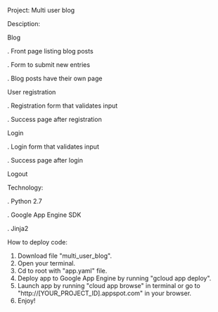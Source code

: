 Project: Multi user blog

Desciption:

Blog

. Front page listing blog posts

. Form to submit new entries

. Blog posts have their own page

User registration

. Registration form that validates input

. Success page after registration

Login

. Login form that validates input

. Success page after login

Logout

Technology: 

. Python 2.7

. Google App Engine SDK

. Jinja2

How to deploy code:
1. Download file "multi_user_blog".
1. Open your terminal.
2. Cd to root with "app.yaml" file.
3. Deploy app to Google App Engine by running "gcloud app deploy".
4. Launch app by running "cloud app browse" in terminal or go to "http://[YOUR_PROJECT_ID].appspot.com" in your browser.
5. Enjoy!